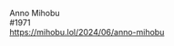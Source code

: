 Anno Mihobu  
\#1971  
[<span class="invisible">https://</span><span class="">mihobu.lol/2024/06/anno-mihobu</span><span class="invisible"></span>](https://mihobu.lol/2024/06/anno-mihobu)